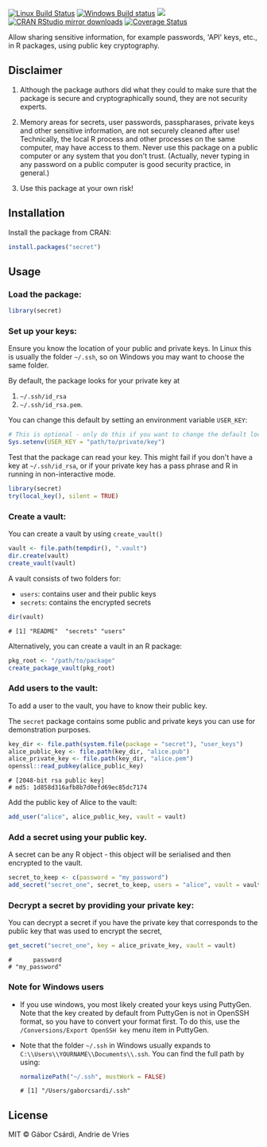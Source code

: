 


[![Linux Build Status](https://travis-ci.org/gaborcsardi/secret.svg?branch=master)](https://travis-ci.org/gaborcsardi/secret)
[![Windows Build status](https://ci.appveyor.com/api/projects/status/github/gaborcsardi/secret?svg=true)](https://ci.appveyor.com/project/gaborcsardi/secret)
[![](http://www.r-pkg.org/badges/version/secret)](http://www.r-pkg.org/pkg/secret)
[![CRAN RStudio mirror downloads](http://cranlogs.r-pkg.org/badges/secret)](http://www.r-pkg.org/pkg/secret)
[![Coverage Status](https://img.shields.io/codecov/c/github/gaborcsardi/secret/master.svg)](https://codecov.io/github/gaborcsardi/secret?branch=master)

Allow sharing sensitive information, for example passwords, 'API' keys,
etc., in R packages, using public key cryptography.

## Disclaimer

1. Although the package authors did what they could to make sure that
   the package is secure and cryptographically sound, they are not
   security experts.

2. Memory areas for secrets, user passwords, passpharases, private keys and
   other sensitive information, are not securely cleaned after use!
   Technically, the local R process and other processes on the same
   computer, may have access to them. Never use this package on a public
   computer or any system that you don't trust. (Actually, never typing in
   any password on a public computer is good security practice, in general.)

3. Use this package at your own risk!

## Installation

Install the package from CRAN:


```r
install.packages("secret")
```


## Usage



### Load the package:


```r
library(secret)
```

### Set up your keys:

Ensure you know the location of your public and private keys. In Linux this is usually the folder `~/.ssh`, so on Windows you may want to choose the same folder.

By default, the package looks for your private key at 

1. `~/.ssh/id_rsa`
1. `~/.ssh/id_rsa.pem`.

You can change this default by setting an environment variable `USER_KEY`:


```r
# This is optional - only do this if you want to change the default location
Sys.setenv(USER_KEY = "path/to/private/key")
```

Test that the package can read your key. This might fail if you don't have a key at `~/.ssh/id_rsa`, or if your private key has a pass phrase and R in running in non-interactive mode.


```r
library(secret)
try(local_key(), silent = TRUE)
```

### Create a vault:

You can create a vault by using `create_vault()`


```r
vault <- file.path(tempdir(), ".vault")
dir.create(vault)
create_vault(vault)
```

A vault consists of two folders for:

* `users`: contains user and their public keys
* `secrets`: contains the encrypted secrets


```r
dir(vault)
```

```
# [1] "README"  "secrets" "users"
```

Alternatively, you can create a vault in an R package:


```r
pkg_root <- "/path/to/package"
create_package_vault(pkg_root)
```


### Add users to the vault:

To add a user to the vault, you have to know their public key.

The `secret` package contains some public and private keys you can use for demonstration purposes.


```r
key_dir <- file.path(system.file(package = "secret"), "user_keys")
alice_public_key <- file.path(key_dir, "alice.pub")
alice_private_key <- file.path(key_dir, "alice.pem")
openssl::read_pubkey(alice_public_key)
```

```
# [2048-bit rsa public key]
# md5: 1d858d316afb8b7d0efd69ec85dc7174
```

Add the public key of Alice to the vault:


```r
add_user("alice", alice_public_key, vault = vault)
```
    

### Add a secret using your public key.

A secret can be any R object - this object will be serialised and then encrypted to the vault.


```r
secret_to_keep <- c(password = "my_password")
add_secret("secret_one", secret_to_keep, users = "alice", vault = vault)
```


### Decrypt a secret by providing your private key:

You can decrypt a secret if you have the private key that corresponds to the public key that was used to encrypt the secret,


```r
get_secret("secret_one", key = alice_private_key, vault = vault)
```

```
#      password 
# "my_password"
```


### Note for Windows users

  * If you use windows, you most likely created your keys using PuttyGen. Note that the key created by default from PuttyGen is not in OpenSSH format, so you have to convert your format first. To do this, use the  `/Conversions/Export OpenSSH key` menu item in  PuttyGen.
  
  * Note that the folder `~/.ssh` in Windows usually expands to `C:\\Users\\YOURNAME\\Documents\\.ssh`. You can find the full path by using:

    
    ```r
    normalizePath("~/.ssh", mustWork = FALSE)
    ```
    
    ```
    # [1] "/Users/gaborcsardi/.ssh"
    ```




## License

MIT © Gábor Csárdi, Andrie de Vries
